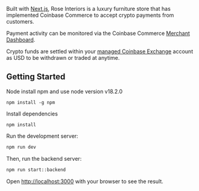 

Built with [Next.js](https://nextjs.org/), Rose Interiors is a luxury furniture store that has implemented Coinbase Commerce to accept crypto payments from customers. 

Payment activity can be monitored via the Coinbase Commerce [Merchant Dashboard](https://beta.commerce.coinbase.com/payments).

Crypto funds are settled within your [managed Coinbase Exchange](https://exchange.coinbase.com/) account as USD to be withdrawn or traded at anytime. 


## Getting Started

Node install npm and use node version v18.2.0

```
npm install -g npm
```

Install dependencies

```
npm install
```

Run the development server:

```bash
npm run dev
```

Then, run the backend server:

```bash
npm run start::backend
```

Open [http://localhost:3000](http://localhost:3000) with your browser to see the result.
